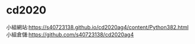 # cd2020

小組網站:https://s40723138.github.io/cd2020ag4/content/Python382.html
小組倉儲:https://github.com/s40723138/cd2020ag4
